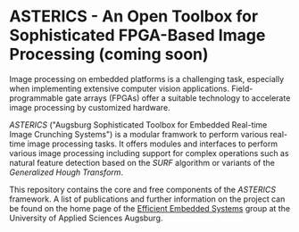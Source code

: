# ASTERICS - An Open Toolbox for Sophisticated FPGA-Based Image Processing (coming soon)

Image processing on embedded platforms is a challenging task, especially when implementing extensive computer vision applications. Field-programmable gate arrays (FPGAs) offer a suitable technology to accelerate image processing by customized hardware.

*ASTERICS* ("Augsburg Sophisticated Toolbox for Embedded Real-time Image Crunching Systems") is a modular framwork to perform various real-time image processing tasks. It offers modules and interfaces to perform various image processing including support for complex operations such as natural feature detection based on the *SURF* algorithm or variants of the *Generalized Hough Transform*.

This repository contains the core and free components of the *ASTERICS* framework. A list of publications and further information on the project can be found on the home page of the [Efficient Embedded Systems](http://ees.hs-augsburg.de) group at the University of Applied Sciences Augsburg.
